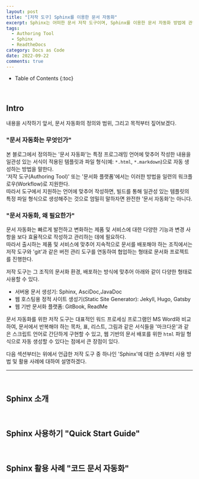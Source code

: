 ```yaml
---
layout: post
title: "[저작 도구] Sphinx를 이용한 문서 자동화"
excerpt: Sphinx는 어떠한 문서 저작 도구이며, Sphinx를 이용한 문서 자동화 방법에 관하여
tags:
  - Authoring Tool
  - Sphinx
  - ReadtheDocs
category: Docs as Code
date: 2022-09-22
comments: true
---
```


* Table of Contents
{:toc}

<br>

## Intro 
내용을 시작하기 앞서, 문서 자동화의 정의와 범위, 그리고 목적부터 짚어보겠다.<br>  

### "문서 자동화는 무엇인가"
본 블로그에서 정의하는 '문서 자동화'는 특정 프로그래밍 언어에 맞추어 작성한 내용을 일관성 있는 서식이 적용된 템플릿과 파일 형식(예: `*.html`, `*.markdown`)으로 자동 생성하는 방법을 말한다. <br>
'저작 도구(Authoring Tool)' 또는 '문서화 플랫폼'에서는 이러한 방법을 일련의 워크플로우(Workflow)로 지원한다. <br>
따라서 도구에서 지원하는 언어에 맞추어 작성하면, 빌드를 통해 일관성 있는 템플릿의 특정 파일 형식으로 생성해주는 것으로 엄밀히 말하자면 완전한 '문서 자동화'는 아니다. <br>

### "문서 자동화, 왜 필요한가"
문서 자동화는 빠르게 발전하고 변화하는 제품 및 서비스에 대한 다양한 기능과 변경 사항을 보다 효율적으로 작성하고 관리하는 데에 필요하다. <Br>
따라서 출시하는 제품 및 서비스에 맞추어 지속적으로 문서를 배포해야 하는 조직에서는 저작 도구와 'git'과 같은 버전 관리 도구를 연동하여 협업하는 형태로 문서화 프로젝트를 진행한다.<br>

저작 도구는 그 조직의 문서화 환경, 배포하는 방식에 맞추어 아래와 같이 다양한 형태로 사용할 수 있다. <br>
 - 서버용 문서 생성기: Sphinx, AsciDoc,JavaDoc
 - 웹 호스팅용 정적 사이트 생성기(Static Site Generator):
   Jekyll, Hugo, Gatsby
 - 웹 기반 문서화 플랫폼: GitBook, ReadMe

문서 자동화를 위한 저작 도구는 대표적인 워드 프로세싱 프로그램인 MS Word와 비교하여, 문서에서 반복해야 하는 목차, 표, 리스트, 그림과 같은 서식들을 '마크다운'과 같은 스크립트 언어로 간단하게 구현할 수 있고, 웹 기반의 문서 배포를 위한 `html` 파일 형식으로 자동 생성할 수 있다는 점에서 큰 장점이 있다. <br>

다음 섹션부터는 위에서 언급한 저작 도구 중 하나인 'Sphinx'에 대한 소개부터 사용 방법 및 활용 사례에 대하여 설명하겠다.
   
---

<Br>

## Sphinx 소개

<br>

## Sphinx 사용하기 "Quick Start Guide"

<br>

## Sphinx 활용 사례 "코드 문서 자동화"



